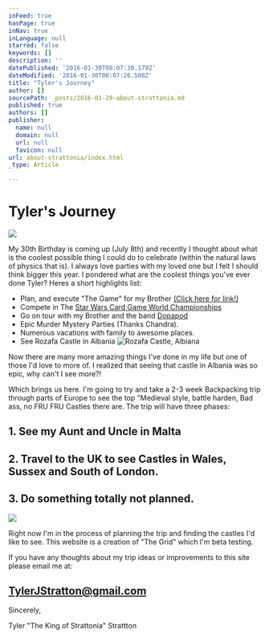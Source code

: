 ```yaml
---
inFeed: true
hasPage: true
inNav: true
inLanguage: null
starred: false
keywords: []
description: ''
datePublished: '2016-01-30T08:07:30.179Z'
dateModified: '2016-01-30T08:07:26.508Z'
title: "Tyler's Journey"
author: []
sourcePath: _posts/2016-01-29-about-strattonia.md
published: true
authors: []
publisher:
  name: null
  domain: null
  url: null
  favicon: null
url: about-strattonia/index.html
_type: Article

---
```

# Tyler's Journey
![](https://the-grid-user-content.s3-us-west-2.amazonaws.com/e4085598-83d8-4e36-b29a-43bd6b6f65c5.JPG)

My 30th Birthday is coming up (July 8th) and recently I thought about what is the coolest possible thing I could do to celebrate (within the natural laws of physics that is). I always love parties with my loved one but I felt I should think bigger this year. I pondered what are the coolest things you've ever done Tyler? Heres a short highlights list:

* Plan, and execute "The Game" for my Brother [(Click here for link!)][0]
* Compete in The [Star Wars Card Game World Championships][1]
* Go on tour with my Brother and the band [Dopapod][2]
* Epic Murder Mystery Parties (Thanks Chandra).
* Numerous vacations with family to awesome places.
* See Rozafa Castle in Albania
![Rozafa Castle, Albiana](https://the-grid-user-content.s3-us-west-2.amazonaws.com/fb2689fa-b391-432c-914b-e9443a924ce8.jpg)

Now there are many more amazing things I've done in my life but one of those I'd love to more of. I realized that seeing that castle in Albania was so epic, why can't I see more?!

Which brings us here. I'm going to try and take a 2-3 week Backpacking trip through parts of Europe to see the top "Medieval style, battle harden, Bad ass, no FRU FRU Castles there are. The trip will have three phases:

## 1\. See my Aunt and Uncle in Malta

## 2\. Travel to the UK to see Castles in Wales, Sussex and South of London. 

## 3\. Do something totally not planned.
![](https://s3-us-west-2.amazonaws.com/the-grid-img/p/3da1cddf05ce2bb7e982f607c5c3d0696eab8f79.jpg)

Right now I'm in the process of planning the trip and finding the castles I'd like to see. This website is a creation of "The Grid" which I'm beta testing. 

If you have any thoughts about my trip ideas or improvements to this site please email me at:

## TylerJStratton@gmail.com

Sincerely,

Tyler "The King of Strattonia" Strattton

[0]: https://www.youtube.com/watch?v=6ZhhDiHt4qw
[1]: https://www.fantasyflightgames.com/en/news/2015/5/18/ffgs-2015-world-championships/
[2]: http://dopapod.com/